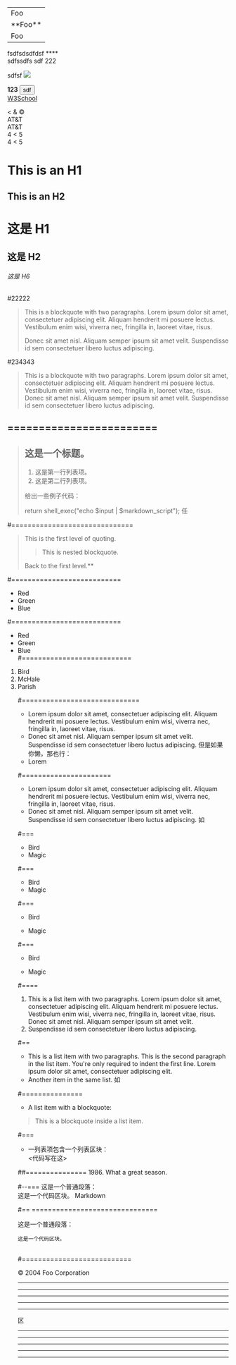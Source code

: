 <table>
<tr>
<td>Foo</td>
</tr>

<tr>
<td>
 **Foo** 
</td>
</tr>
<tr>
<td>Foo</td>
</tr>
</table>
fsdfsdsdfdsf
<span><span>****<span><span><span><br><span><span><span><span>sdfssdfs
sdf 222<p>sdfsf
<image src="http://upload-images.jianshu.io/upload_images/2897290-d5059db0e6419a59.png?imageMogr2/auto-orient/strip%7CimageView2/2/w/1240" />

<b>123</b>
<button onclick="alert(1)"> sdf  </button>  
<a href="http://www.w3school.com.cn">W3School</a>

&lt;
&amp;
&copy;  
AT&T  
AT&amp;T  
4 < 5  
4 < 5 


This is an H1
=============
This is an H2
-------------

# 这是 H1
## 这是 H2
###### 这是 H6  

				


#22222
> This is a blockquote with two paragraphs. Lorem ipsum dolor sit amet,
> consectetuer adipiscing elit. Aliquam hendrerit mi posuere lectus.
> Vestibulum enim wisi, viverra nec, fringilla in, laoreet vitae, risus.
>
> Donec sit amet nisl. Aliquam semper ipsum sit amet velit. Suspendisse
> id sem consectetuer libero luctus adipiscing.


#234343

> This is a blockquote with two paragraphs. Lorem ipsum dolor sit amet,
consectetuer adipiscing elit. Aliquam hendrerit mi posuere lectus.
Vestibulum enim wisi, viverra nec, fringilla in, laoreet vitae, risus.
> Donec sit amet nisl. Aliquam semper ipsum sit amet velit. Suspendisse
id sem consectetuer libero luctus adipiscing.
## ========================

> ## 这是一个标题。
>
> 1. 这是第一行列表项。
> 2. 这是第二行列表项。
>
> 给出一些例子代码：
>
> return shell_exec("echo $input | $markdown_script");
任

#==============================  
> This is the first level of quoting.
>
> > This is nested blockquote.
>
> Back to the first level.**

#===========================  

* Red
* Green
* Blue

#===========================  


+ Red
+ Green
+ Blue  
#===========================   

<ol>
<li>Bird</li>
<li>McHale</li>
<li>Parish</li

</ol> 

#=============================  

* Lorem ipsum dolor sit amet, consectetuer adipiscing elit.
Aliquam hendrerit mi posuere lectus. Vestibulum enim wisi,
viverra nec, fringilla in, laoreet vitae, risus.
* Donec sit amet nisl. Aliquam semper ipsum sit amet velit.
Suspendisse id sem consectetuer libero luctus adipiscing.
但是如果你懒，那也行：
* Lorem

#======================  


* Lorem ipsum dolor sit amet, consectetuer adipiscing elit.
Aliquam hendrerit mi posuere lectus. Vestibulum enim wisi,
viverra nec, fringilla in, laoreet vitae, risus.
* Donec sit amet nisl. Aliquam semper ipsum sit amet velit.
Suspendisse id sem consectetuer libero luctus adipiscing.
如

#===

* Bird
* Magic

#===
<ul>
<li>Bird</li>
<li>Magic</li>
</ul>

#===
* Bird

* Magic

#===

<ul>
<li><p>Bird</p></li>
<li><p>Magic</p></li>
</ul>



#====

1. This is a list item with two paragraphs. Lorem ipsum dolor
sit amet, consectetuer adipiscing elit. Aliquam hendrerit
mi posuere lectus.
Vestibulum enim wisi, viverra nec, fringilla in, laoreet
vitae, risus. Donec sit amet nisl. Aliquam semper ipsum
sit amet velit.
2. Suspendisse id sem consectetuer libero luctus adipiscing.

#== 

* This is a list item with two paragraphs.
This is the second paragraph in the list item. You're
only required to indent the first line. Lorem ipsum dolor
sit amet, consectetuer adipiscing elit.
* Another item in the same list.
如

#===============

* A list item with a blockquote:
> This is a blockquote
> inside a list item.

#=== 
* 一列表项包含一个列表区块：  
<代码写在这>


##===============
1986\. What a great season.

#--===
这是一个普通段落：   
	 这是一个代码区块。
Markdown

#== ===============================
<p>这是一个普通段落：</p>
<pre>
<code>这是一个代码区块。
</code>
</pre>

#===========================
<div class="footer">
&copy; 2004 Foo Corporation
</div>

* * *
***
*****
- - -
---------------------------------------
区


***
* * * 
****
---

----

